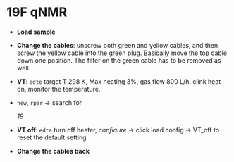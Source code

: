 # 19F qNMR 
- **Load sample**
- **Change the cables**: unscrew both green and yellow cables, and then screw the yellow cable into the green plug. Basically move the top cable down one position. The filter on the green cable has to be removed as well. 
- **VT**: `edte` target T 298 K, Max heating 3%, gas flow 800 L/h, clink heat on, monitor the temperature.
- `new`, `rpar` -> search for <dl>*19*</dl>






- **VT off**: `edte` turn off heater, *confiqure* -> click load config -> VT_off to reset the default setting
- **Change the cables back**


